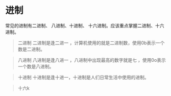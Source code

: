 # 进制
常见的进制有二进制、 八进制、十进制、 十六进制。应该重点掌握二进制、十六进制。
> 二进制 二进制是逢二进一 ，计算机使用的就是二进制数，使用0b表示一个数是二进制。

> 八进制  八进制是逢八进一 ，八进制中出现最高的数字就是七 ，使用0o表示一个数是八进制。

> 十进制 十进制是逢十进一，十进制是人们日常生活中使用的进制。

>  十六k
<!--stackedit_data:
eyJoaXN0b3J5IjpbLTU3NjMzODczMiwtNjc5MTE1OTYxLC02Nz
kxMTU5NjEsMTc2ODM0NzAxLC0xODY1NDM5MDUyLDM0ODAxOTE3
MCwzNDgwMTkxNzAsMzQ4MDE5MTcwLDMzMjYzNTI4MiwzNDgwMT
kxNzBdfQ==
-->